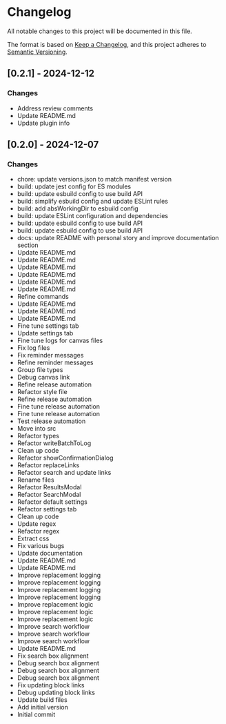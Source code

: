 # Changelog

All notable changes to this project will be documented in this file.

The format is based on [Keep a Changelog](https://keepachangelog.com/en/1.0.0/),
and this project adheres to [Semantic Versioning](https://semver.org/spec/v2.0.0.html).



## [0.2.1] - 2024-12-12

### Changes

- Address review comments
- Update README.md
- Update plugin info

## [0.2.0] - 2024-12-07

### Changes

- chore: update versions.json to match manifest version
- build: update jest config for ES modules
- build: update esbuild config to use build API
- build: simplify esbuild config and update ESLint rules
- build: add absWorkingDir to esbuild config
- build: update ESLint configuration and dependencies
- build: update esbuild config to use build API
- build: update esbuild config to use build API
- docs: update README with personal story and improve documentation section
- Update README.md
- Update README.md
- Update README.md
- Update README.md
- Update README.md
- Update README.md
- Refine commands
- Update README.md
- Update README.md
- Update README.md
- Fine tune settings tab
- Update settings tab
- Fine tune logs for canvas files
- Fix log files
- Fix reminder messages
- Refine reminder messages
- Group file types
- Debug canvas link
- Refine release automation
- Refactor style file
- Refine release automation
- Fine tune release automation
- Fine tune release automation
- Test release automation
- Move into src
- Refactor types
- Refactor writeBatchToLog
- Clean up code
- Refactor showConfirmationDialog
- Refactor replaceLinks
- Refactor search and update links
- Rename files
- Refactor ResultsModal
- Refactor SearchModal
- Refactor default settings
- Refactor settings tab
- Clean up code
- Update regex
- Refactor regex
- Extract css
- Fix various bugs
- Update documentation
- Update README.md
- Update README.md
- Improve replacement logging
- Improve replacement logging
- Improve replacement logging
- Improve replacement logging
- Improve replacement logic
- Improve replacement logic
- Improve replacement logic
- Improve search workflow
- Improve search workflow
- Improve search workflow
- Update README.md
- Fix search box alignment
- Debug search box alignment
- Debug search box alignment
- Debug search box alignment
- Fix updating block links
- Debug updating block links
- Update build files
- Add initial version
- Initial commit

